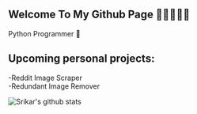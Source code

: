 ## Welcome To My Github Page 🌱🌱🌱🌱🌱

Python Programmer 🤖
## Upcoming personal projects:
  -Reddit Image Scraper <br/>
  -Redundant Image Remover<br/>
  
  
![Srikar's github stats](https://github-readme-stats.vercel.app/api?username=God-Of-Geeks&count_private=true&theme=light&show_icons=true&hide_border=true&text_color=282828&bg_color=FFFFF)
